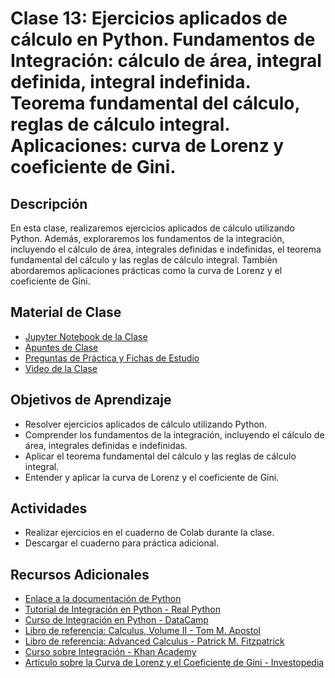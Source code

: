 # Clase 13: Ejercicios aplicados de cálculo en Python. Fundamentos de Integración: cálculo de área, integral definida, integral indefinida. Teorema fundamental del cálculo, reglas de cálculo integral. Aplicaciones: curva de Lorenz y coeficiente de Gini.

## Descripción
En esta clase, realizaremos ejercicios aplicados de cálculo utilizando Python. Además, exploraremos los fundamentos de la integración, incluyendo el cálculo de área, integrales definidas e indefinidas, el teorema fundamental del cálculo y las reglas de cálculo integral. También abordaremos aplicaciones prácticas como la curva de Lorenz y el coeficiente de Gini.

## Material de Clase
- [Jupyter Notebook de la Clase](ENLACE_AL_JUPYTER_NOTEBOOK)
- [Apuntes de Clase](ENLACE_A_LOS_APUNTES)
- [Preguntas de Práctica y Fichas de Estudio](ENLACE_A_PREGUNTAS_Y_FICHAS)
- [Video de la Clase](ENLACE_AL_VIDEO)

## Objetivos de Aprendizaje
- Resolver ejercicios aplicados de cálculo utilizando Python.
- Comprender los fundamentos de la integración, incluyendo el cálculo de área, integrales definidas e indefinidas.
- Aplicar el teorema fundamental del cálculo y las reglas de cálculo integral.
- Entender y aplicar la curva de Lorenz y el coeficiente de Gini.

## Actividades
- Realizar ejercicios en el cuaderno de Colab durante la clase.
- Descargar el cuaderno para práctica adicional.

## Recursos Adicionales
- [Enlace a la documentación de Python](https://docs.python.org/)
- [Tutorial de Integración en Python - Real Python](https://realpython.com/python-integration/)
- [Curso de Integración en Python - DataCamp](https://www.datacamp.com/courses/calculus-in-python)
- [Libro de referencia: Calculus, Volume II - Tom M. Apostol](https://www.wiley.com/en-us/Calculus%2C+Volume+II%3A+Multi%2DVariable+Calculus+and+Linear+Algebra+with+Applications+to+Differential+Equations+and+Probability%2C+2nd+Edition-p-9780471000075)
- [Libro de referencia: Advanced Calculus - Patrick M. Fitzpatrick](https://www.crcpress.com/Advanced-Calculus/Fitzpatrick/p/book/9780821847916)
- [Curso sobre Integración - Khan Academy](https://www.khanacademy.org/math/ap-calculus-ab/ab-integration-new)
- [Artículo sobre la Curva de Lorenz y el Coeficiente de Gini - Investopedia](https://www.investopedia.com/terms/l/lorenz-curve.asp)